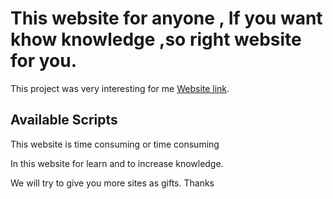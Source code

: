 # This website for anyone , If you want khow knowledge ,so right website for you.

This project was very interesting for me [Website link](https://romantic-education-06c0bc.netlify.app/).

## Available Scripts

This website is time consuming or time consuming


In this website for learn and to increase knowledge.


We will try to give you more sites as gifts. Thanks


